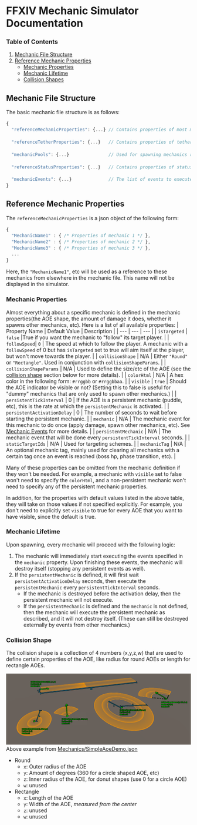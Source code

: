 # FFXIV Mechanic Simulator Documentation
### Table of Contents  
1. [Mechanic File Structure](#MechanicFileStructure)
2. [Reference Mechanic Properties](#ReferenceMechanicProperties)
   - [Mechanic Properties](#MechanicProperties)
   - [Mechanic Lifetime](#MechanicLifetime)
   - [Collision Shapes](#CollisionShape)



## Mechanic File Structure <a name="MechanicFileStructure"/>

The basic mechanic file structure is as follows:
```javascript
{
  "referenceMechanicProperties": {...} // Contains properties of most mechanics
  
  "referenceTetherProperties": {...}   // Contains properties of tethers
  
  "mechanicPools": {...}               // Used for spawning mechanics randomly
  
  "referenceStatusProperties": {...}   // Contains properties of status effects
  
  "mechanicEvents": {...}              // The list of events to execute
}
```

## Reference Mechanic Properties <a name="ReferenceMechanicProperties"/>

The `referenceMechanicProperties` is a json object of the following form:

```javascript
{
  "MechanicName1" : { /* Properties of mechanic 1 */ },
  "MechanicName2" : { /* Properties of mechanic 2 */ },
  "MechanicName3" : { /* Properties of mechanic 3 */ },
  ...
}
```

Here, the `"MechanicName1"`, etc will be used as a reference to these mechanics from elsewhere in the mechanic file. This name will not be displayed in the simulator.

### Mechanic Properties <a name="MechanicProperties"/>

Almost everything about a specific mechanic is defined in the mechanic properties(the AOE shape, the amount of damage it does, whether it spawns other mechanics, etc). Here is a list of all available properties:
| Property Name | Default Value | Description |
| --- | --- | --- |
| `isTargeted` | `false` |True if you want the mechanic to "follow" its target player. |
| `followSpeed`| `0` | The speed at which to follow the player. A mechanic with a `followSpeed` of 0 but has `isTargeted` set to true will aim itself at the player, but won't move towards the player. |
| `collisionShape` | N/A | Either `"Round"` or `"Rectangle"`. Used in conjunction with `collisionShapeParams`. |
| `collisionShapeParams` | N/A | Used to define the size/etc of the AOE (see the [collision shape](#CollisionShape) section below for more details). |
| `colorHtml` | N/A | A hex color in the following form: `#rrggbb` or `#rrggbbaa`. |
| `visible` | `true` | Should the AOE indicator be visible or not? (Setting this to false is useful for "dummy" mechanics that are only used to spawn other mechanics.) |
| `persistentTickInterval` | 0 | If the AOE is a persistent mechanic (puddle, etc), this is the rate at which the `persistentMechanic` is activated. |
| `persistentActivationDelay` | 0 | The number of seconds to wait before starting the persistent mechanic. |
| `mechanic` | N/A | The mechanic event for this mechanic to do once (apply damage, spawn other mechanics, etc). See [Mechanic Events](MechanicEvents.md) for more details. |
| `persistentMechanic` | N/A | The mechanic event that will be done every `persistentTickInterval` seconds. |
| `staticTargetIds` | N/A | Used for targeting schemes. |
| `mechanicTag` | N/A | An optional mechanic tag, mainly used for clearing all mechanics with a certain tag once an event is reached (boss hp, phase transition, etc). |

Many of these properties can be omitted from the mechanic definition if they won't be needed. For example, a mechanic with `visible` set to false won't need to specify the `colorHtml`, and a non-persistent mechanic won't need to specify any of the persistent mechanic properties.

In addition, for the properties with default values listed in the above table, they will take on those values if not specified explicitly. For example, you don't need to explicitly set `visible` to true for every AOE that you want to have visible, since the default is true.

### Mechanic Lifetime <a name="MechanicLifetime">

Upon spawning, every mechanic will proceed with the following logic:

1. The mechanic will immediately start executing the events specified in the `mechanic` property. Upon finishing these events, the mechanic will destroy itself (stopping any persistent events as well).
2. If the `persistentMechanic` is defined, it will first wait `persistentActivationDelay` seconds, then execute the `persistentMechanic` every `persistentTickInterval` seconds. 
   - If the mechanic is destroyed before the activation delay, then the persistent mechanic will not execute.
   - If the `persistentMechanic` is defined and the `mechanic` is not defined, then the mechanic will execute the persistent mechanic as described, and it will not destroy itself. (These can still be destroyed externally by events from other mechanics.)
  
### Collision Shape <a name="CollisionShape">

The collision shape is a collection of 4 numbers (x,y,z,w) that are used to define certain properties of the AOE, like radius for round AOEs or length for rectangle AOEs.

![](Images/AoeShapes.png)
Above example from [Mechanics/SimpleAoeDemo.json](Mechanics/SimpleAoeDemo.json)
   
- Round
  - `x`: Outer radius of the AOE
  - `y`: Amount of degrees (360 for a circle shaped AOE, etc)
  - `z`: Inner radius of the AOE, for donut shapes (use 0 for a circle AOE)
  - `w`: unused
- Rectangle
  - `x`: Length of the AOE
  - `y`: Width of the AOE, *measured from the center*
  - `z`: unused
  - `w`: unused















